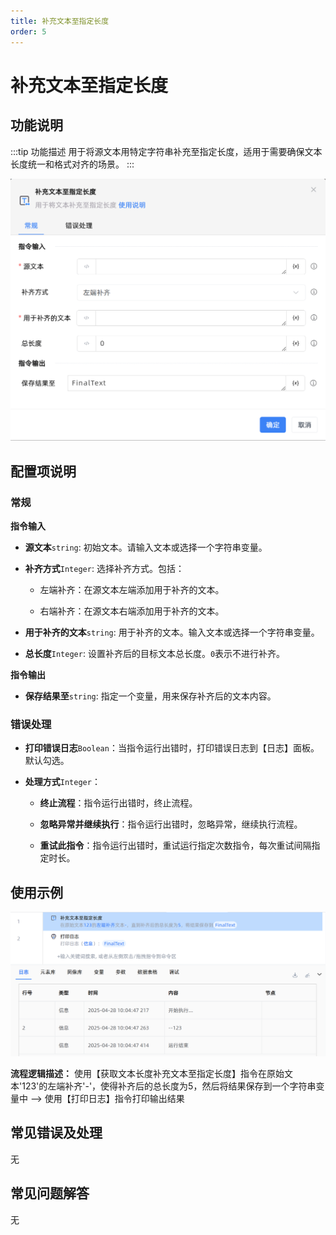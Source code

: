 ```yaml
---
title: 补充文本至指定长度
order: 5
---
```


# 补充文本至指定长度

## 功能说明

:::tip 功能描述
用于将源文本用特定字符串补充至指定长度，适用于需要确保文本长度统一和格式对齐的场景。
:::

![补充文本至指定长度](../../../assets/补充文本至指定长度_command.png)

## 配置项说明

### 常规

**指令输入**

- **源文本**`string`: 初始文本。请输入文本或选择一个字符串变量。

- **补齐方式**`Integer`: 选择补齐方式。包括：

    - 左端补齐：在源文本左端添加用于补齐的文本。
    
    - 右端补齐：在源文本右端添加用于补齐的文本。

- **用于补齐的文本**`string`: 用于补齐的文本。输入文本或选择一个字符串变量。

- **总长度**`Integer`: 设置补齐后的目标文本总长度。`0`表示不进行补齐。


**指令输出**

- **保存结果至**`string`: 指定一个变量，用来保存补齐后的文本内容。

### 错误处理

- **打印错误日志**`Boolean`：当指令运行出错时，打印错误日志到【日志】面板。默认勾选。

- **处理方式**`Integer`：

    - **终止流程**：指令运行出错时，终止流程。

    - **忽略异常并继续执行**：指令运行出错时，忽略异常，继续执行流程。

    - **重试此指令**：指令运行出错时，重试运行指定次数指令，每次重试间隔指定时长。

## 使用示例

![补充文本至指定长度](../../../assets/补充文本至指定长度_demo.png)

**流程逻辑描述：** 使用【获取文本长度补充文本至指定长度】指令在原始文本'123'的左端补齐'-'，使得补齐后的总长度为5，然后将结果保存到一个字符串变量中 --> 使用【打印日志】指令打印输出结果

## 常见错误及处理

无

## 常见问题解答

无

